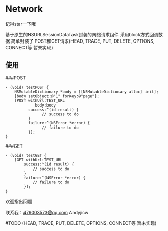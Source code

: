 # Network
记得star一下哦

基于原生的NSURLSessionDataTask封装的网络请求组件 
采用block方式回调数据 简单封装了 POST和GET请求(HEAD, TRACE, PUT, DELETE, OPTIONS, CONNECT等 暂未实现)

## 使用

###POST

```
- (void) testPOST {
    NSMutableDictionary *body = [[NSMutableDictionary alloc] init];
    [body setObject:@"1" forKey:@"page"];
    [POST withUrl:TEST_URL
             body:body
          success:^(id result) {
                // success to do
          }
          failure:^(NSError *error) {
                // failure to do
          }];
}

```

###GET

```
- (void) testGET {
    [GET withUrl:TEST_URL
        success:^(id result) {
            // success to do
        }
        failure:^(NSError *error) {
            // failure to do
        }];
}

```

欢迎指出问题

联系我：479003573@qq.com Andyjicw

#TODO
(HEAD, TRACE, PUT, DELETE, OPTIONS, CONNECT等 暂未实现)
